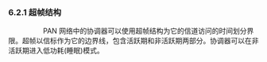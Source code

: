 ### 6.2.1 超帧结构

　　　　　PAN 网络中的协调器可以使用超帧结构为它的信道访问的时间划分界限。超帧以信标作为它的边界线，包含活跃期和非活跃期两部分。协调器可以在非活跃期进入低功耗\(睡眠\)模式。







